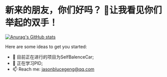 # 新来的朋友，你们好吗？ 👋让我看见你们举起的双手！

[![Anurag's GitHub stats](https://github-readme-stats.vercel.app/api?username=Jasongeng)](https://github.com/anuraghazra/github-readme-stats)

Here are some ideas to get you started:

- 🔭 目前正在进行的项目为SelfBalenceCar;
- 🌱 正在学习PID;
- 📫 Reach me: jasonblucegeng@qq.com
